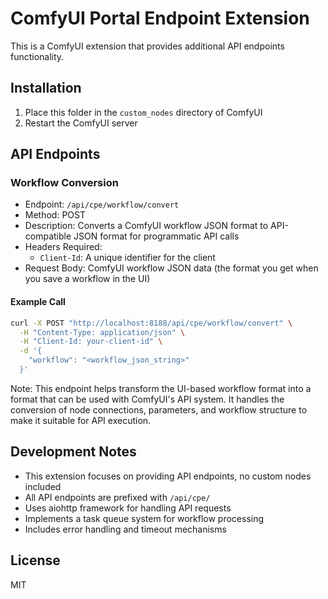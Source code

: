 # ComfyUI Portal Endpoint Extension

This is a ComfyUI extension that provides additional API endpoints functionality.

## Installation

1. Place this folder in the `custom_nodes` directory of ComfyUI
2. Restart the ComfyUI server

## API Endpoints

### Workflow Conversion

- Endpoint: `/api/cpe/workflow/convert`
- Method: POST
- Description: Converts a ComfyUI workflow JSON format to API-compatible JSON format for programmatic API calls
- Headers Required:
  - `Client-Id`: A unique identifier for the client
- Request Body: ComfyUI workflow JSON data (the format you get when you save a workflow in the UI)

#### Example Call

```bash
curl -X POST "http://localhost:8188/api/cpe/workflow/convert" \
  -H "Content-Type: application/json" \
  -H "Client-Id: your-client-id" \
  -d '{
    "workflow": "<workflow_json_string>"
  }'
```

Note: This endpoint helps transform the UI-based workflow format into a format that can be used with ComfyUI's API system. It handles the conversion of node connections, parameters, and workflow structure to make it suitable for API execution.

## Development Notes

- This extension focuses on providing API endpoints, no custom nodes included
- All API endpoints are prefixed with `/api/cpe/`
- Uses aiohttp framework for handling API requests
- Implements a task queue system for workflow processing
- Includes error handling and timeout mechanisms

## License

MIT
